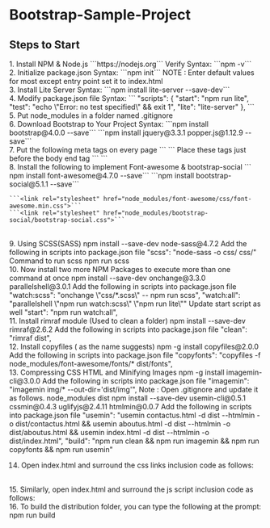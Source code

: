 # Bootstrap-Sample-Project
<h2>Steps to Start</h2>
1.	Install NPM & Node.js
```https://nodejs.org```
Verify Syntax: 
```npm -v```
<br>
2.	Initialize package.json
	Syntax: ```npm init```
	NOTE : Enter default values for most except entry point set it to index.html 
<br>
3.	Install Lite Server
	Syntax: ```npm install lite-server --save-dev```
<br>
4.	Modify package.json file 
Syntax:
```
"scripts": {
    "start": "npm run lite",
    "test": "echo \"Error: no test specified\" && exit 1",
    "lite": "lite-server"
  },
 ```
<br>
5.	Put node_modules in a folder named .gitignore
<br>
6.	Download Bootstrap to Your Project
Syntax: ```npm install bootstrap@4.0.0 --save```
```npm install jquery@3.3.1 popper.js@1.12.9 --save```
<br>
7.	Put the following meta tags on every page 
	```
    	<meta charset="utf-8">
  	<meta name="viewport" content="width=device-width, initial-scale=1, shrink-to-fit=no">
    	<meta http-equiv="x-ua-compatible" content="ie=edge">
    	<!-- Bootstrap CSS -->
    	<link rel="stylesheet" href="node_modules/bootstrap/dist/css/bootstrap.min.css">
	```
Place these tags  just before the body end tag
```
    <!-- jQuery first, then Popper.js, then Bootstrap JS. -->
    <script src="node_modules/jquery/dist/jquery.slim.min.js"></script>
    <script src="node_modules/popper.js/dist/umd/popper.min.js"></script>
    <script src="node_modules/bootstrap/dist/js/bootstrap.min.js"></script>
   ```
<br>
8.	Install the following to implement Font-awesome & bootstrap-social
	``` npm install font-awesome@4.7.0 --save```
	```npm install bootstrap-social@5.1.1 --save```


	```<link rel="stylesheet" href="node_modules/font-awesome/css/font-awesome.min.css">```
	```<link rel="stylesheet" href="node_modules/bootstrap-social/bootstrap-social.css">```
<br>
9.	Using SCSS(SASS) 
npm install --save-dev node-sass@4.7.2
Add the following in scripts into package.json file
	 "scss": "node-sass -o css/ css/"
Command to run scss
   	npm run scss
<br>
10.	Now install two more NPM Packages to  execute more than one command at once
npm install --save-dev onchange@3.3.0 parallelshell@3.0.1
Add the following in scripts into package.json file
	 "watch:scss": "onchange \"css/*.scss\" -- npm run scss",
    	"watch:all": "parallelshell \"npm run watch:scss\" \"npm run lite\""
Update start script as well
	"start": "npm run watch:all",
<br>
11.	Install rimraf module (Used to clean a folder)
		npm install --save-dev rimraf@2.6.2
	Add the following in scripts into package.json file
"clean": "rimraf dist",
<br>
12.	Install copyfiles ( as the name suggests)
npm -g install copyfiles@2.0.0
Add the following in scripts into package.json file
"copyfonts": "copyfiles -f node_modules/font-awesome/fonts/* dist/fonts",
<br>
13.	Compressing CSS HTML and Minifying Images
npm -g install imagemin-cli@3.0.0
Add the following in scripts into package.json file
"imagemin": "imagemin img/* --out-dir='dist/img'",
Note  : Open .gitignore and update it as follows. 
	node_modules
dist
		npm install --save-dev usemin-cli@0.5.1 cssmin@0.4.3 
uglifyjs@2.4.11 htmlmin@0.0.7
Add the following in scripts into package.json file
		    "usemin": "usemin contactus.html -d dist --htmlmin -o dist/contactus.html && usemin aboutus.html -d dist --htmlmin -o dist/aboutus.html && usemin index.html -d dist --htmlmin -o dist/index.html",
    "build": "npm run clean && npm run imagemin && npm run copyfonts && npm run usemin"
<br>

14.	Open index.html and surround the css links inclusion code as follows:
	    <!-- build:css css/main.css -->
    <link rel="stylesheet" href="node_modules/bootstrap/dist/css/bootstrap.min.css">
    <link rel="stylesheet" href="node_modules/font-awesome/css/font-awesome.min.css">
    <link rel="stylesheet" href="node_modules/bootstrap-social/bootstrap-social.css">
    <link href="css/styles.css" rel="stylesheet">
    <!-- endbuild -->  
<br>
15.	Similarly, open index.html and surround the js script inclusion code as follows:
    <!-- build:js js/main.js -->
    <script src="node_modules/jquery/dist/jquery.slim.min.js"></script>
    <script src="node_modules/popper.js/dist/umd/popper.min.js"></script>
    <script src="node_modules/bootstrap/dist/js/bootstrap.min.js"></script>
    <script src="js/scripts.js"></script>
    <!-- endbuild -->
<br>
16.	To build the distribution folder, you can type the following at the prompt:
	npm run build
